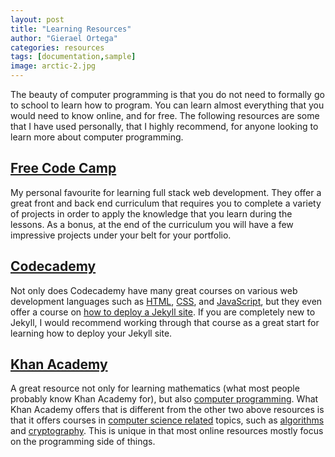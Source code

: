 ```yaml
---
layout: post
title: "Learning Resources"
author: "Gierael Ortega"
categories: resources
tags: [documentation,sample]
image: arctic-2.jpg
---
```


The beauty of computer programming is that you do not need to formally go to school to learn how to program. You can learn almost everything that you would need to know online, and for free. The following resources are some that I have used personally, that I highly recommend, for anyone looking to learn more about computer programming.

## [Free Code Camp](https://www.freecodecamp.org/)

My personal favourite for learning full stack web development. They offer a great front and back end curriculum that requires you to complete a variety of projects in order to apply the knowledge that you learn during the lessons. As a bonus, at the end of the curriculum you will have a few impressive projects under your belt for your portfolio.

## [Codecademy](https://www.codecademy.com/)

Not only does Codecademy have many great courses on various web development languages such as [HTML](https://www.codecademy.com/learn/learn-html), [CSS](https://www.codecademy.com/learn/learn-css), and [JavaScript](https://www.codecademy.com/learn/introduction-to-javascript), but they even offer a course on [how to deploy a Jekyll site](https://www.codecademy.com/learn/deploy-a-website). If you are completely new to Jekyll, I would recommend working through that course as a great start for learning how to deploy your Jekyll site.

## [Khan Academy](https://www.khanacademy.org/)

A great resource not only for learning mathematics (what most people probably know Khan Academy for), but also [computer programming](https://www.khanacademy.org/computing/computer-programming). What Khan Academy offers that is different from the other two above resources is that it offers courses in [computer science related](https://www.khanacademy.org/computing/computer-science) topics, such as [algorithms](https://www.khanacademy.org/computing/computer-science/algorithms) and [cryptography](https://www.khanacademy.org/computing/computer-science/cryptography). This is unique in that most online resources mostly focus on the programming side of things.
